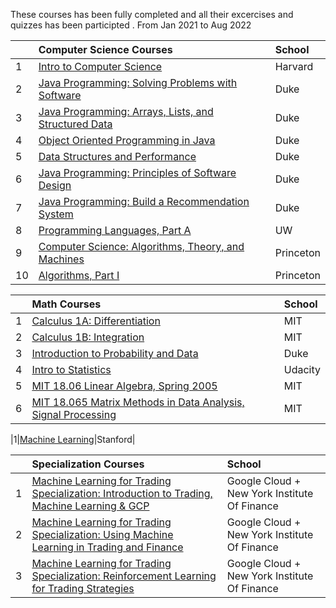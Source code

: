 These courses has been fully completed and all their excercises and quizzes has been participted .
From Jan 2021 to Aug 2022


|           |Computer Science Courses|School|                                   
|:---       |:---                     |:--  |                                                    
|1|[Intro to Computer Science]()|Harvard|                                
|2|[Java Programming: Solving Problems with Software](https://imp.i384100.net/GjkPGV)|Duke|             
|3|[Java Programming: Arrays, Lists, and Structured Data](https://imp.i384100.net/15knRR)|Duke|         
|4|[Object Oriented Programming in Java](https://imp.i384100.net/ZdznBq)|Duke|                          
|5|[Data Structures and Performance](https://imp.i384100.net/oevm0b)|Duke|                              
|6|[Java Programming: Principles of Software Design](https://imp.i384100.net/zavZrO)|Duke|            
|7|[Java Programming: Build a Recommendation System](https://imp.i384100.net/n1vro6)|Duke|              
|8|[Programming Languages, Part A](https://github.com/ForrestKnight/open-source-cs/blob/master/imp.i384100.net/6b13oK)|UW|                                
|9|[Computer Science: Algorithms, Theory, and Machines](https://imp.i384100.net/7mVROr)|Princeton|
|10|[Algorithms, Part I](https://imp.i384100.net/DVm9eo)|Princeton|


|           |Math Courses             |School| 
|:---       |:---                     |:--   |  
|1|[Calculus 1A: Differentiation](https://www.edx.org/course/calculus-1a-differentiation)|MIT|
|2|[Calculus 1B: Integration](https://www.edx.org/course/calculus-1b-integration)|MIT|
|3|[Introduction to Probability and Data](https://imp.i384100.net/9WZ4E0)|Duke|
|4|[Intro to Statistics]()|Udacity|
|5|[MIT 18.06 Linear Algebra, Spring 2005](https://www.youtube.com/playlist?list=PLE7DDD91010BC51F8)|MIT|
|6|[MIT 18.065 Matrix Methods in Data Analysis, Signal Processing](https://www.youtube.com/playlist?list=PLUl4u3cNGP63oMNUHXqIUcrkS2PivhN3k)|MIT|


|1|[Machine Learning](https://imp.i384100.net/YgYEBJ)|Stanford|

|           |Specialization Courses   |School|
|:---       |:---                     |:--   |  
|1|[Machine Learning for Trading Specialization:                                        Introduction to Trading, Machine Learning & GCP](https://www.coursera.org/learn/introduction-trading-machine-learning-gcp?specialization=machine-learning-trading)|Google Cloud + New York Institute Of Finance|
|2|[Machine Learning for Trading Specialization:                                        Using Machine Learning in Trading and Finance](https://www.coursera.org/learn/machine-learning-trading-finance?specialization=machine-learning-trading)|Google Cloud + New York Institute Of Finance|
|3|[Machine Learning for Trading Specialization:                                        Reinforcement Learning for Trading Strategies](https://www.coursera.org/learn/trading-strategies-reinforcement-learning?specialization=machine-learning-trading)|Google Cloud + New York Institute Of Finance|
